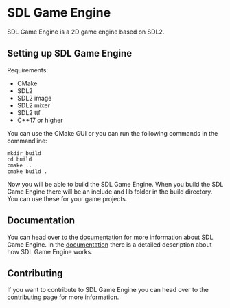 # SDL Game Engine

SDL Game Engine is a 2D game engine based on SDL2.


## Setting up SDL Game Engine

Requirements:

 - CMake
 - SDL2
 - SDL2 image
 - SDL2 mixer
 - SDL2 ttf
 - C++17 or higher

You can use the CMake GUI or you can run the following commands in the commandline:
```
mkdir build
cd build
cmake ..
cmake build .
```

Now you will be able to build the SDL Game Engine. When you build the SDL Game Engine there will be an include and lib folder in the build directory. You can use these for your game projects.

## Documentation
You can head over to the [documentation](https://github.com/JelleVos1/sdl-game-engine/blob/master/documentation.md) for more information about SDL Game Engine. In the [documentation](https://github.com/JelleVos1/sdl-game-engine/blob/master/documentation.md) there is a detailed description about how SDL Game Engine works.

## Contributing
If you want to contribute to SDL Game Engine you can head over to the [contributing](https://github.com/JelleVos1/sdl-game-engine/blob/master/CONTRIBUTING.md) page for more information.
